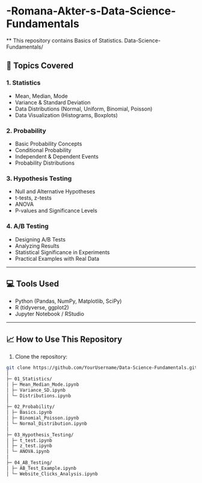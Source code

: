 # -Romana-Akter-s-Data-Science-Fundamentals
** This repository contains Basics of Statistics.
Data-Science-Fundamentals/

## 🔹 Topics Covered

### **1. Statistics**
- Mean, Median, Mode
- Variance & Standard Deviation
- Data Distributions (Normal, Uniform, Binomial, Poisson)
- Data Visualization (Histograms, Boxplots)

### **2. Probability**
- Basic Probability Concepts
- Conditional Probability
- Independent & Dependent Events
- Probability Distributions

### **3. Hypothesis Testing**
- Null and Alternative Hypotheses
- t-tests, z-tests
- ANOVA
- P-values and Significance Levels

### **4. A/B Testing**
- Designing A/B Tests
- Analyzing Results
- Statistical Significance in Experiments
- Practical Examples with Real Data

---

## 💻 Tools Used
- Python (Pandas, NumPy, Matplotlib, SciPy)
- R (tidyverse, ggplot2)
- Jupyter Notebook / RStudio

---

## 📈 How to Use This Repository
1. Clone the repository:
```bash
git clone https://github.com/YourUsername/Data-Science-Fundamentals.git
│
├─ 01_Statistics/
│ ├─ Mean_Median_Mode.ipynb
│ ├─ Variance_SD.ipynb
│ └─ Distributions.ipynb
│
├─ 02_Probability/
│ ├─ Basics.ipynb
│ ├─ Binomial_Poisson.ipynb
│ └─ Normal_Distribution.ipynb
│
├─ 03_Hypothesis_Testing/
│ ├─ t_test.ipynb
│ ├─ z_test.ipynb
│ └─ ANOVA.ipynb
│
├─ 04_AB_Testing/
│ ├─ AB_Test_Example.ipynb
│ └─ Website_Clicks_Analysis.ipynb
